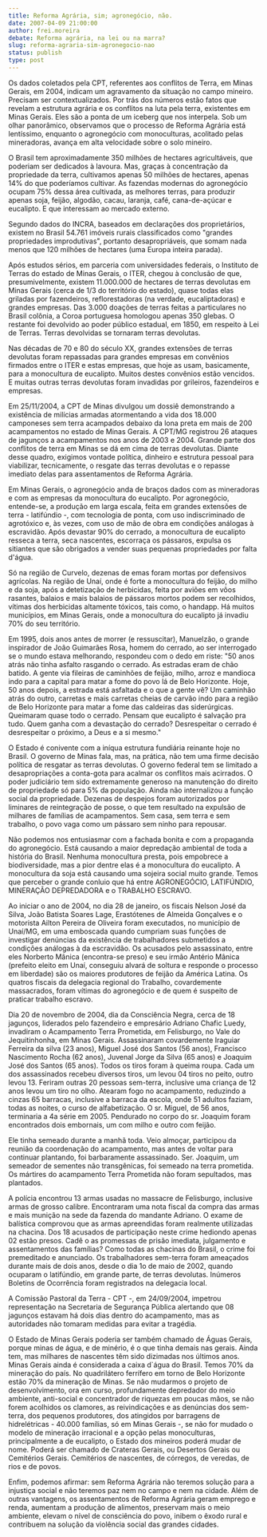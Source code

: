 ```yaml
---
title: Reforma Agrária, sim; agronegócio, não.
date: 2007-04-09 21:00:00
author: frei.moreira
debate: Reforma agrária, na lei ou na marra?
slug: reforma-agraria-sim-agronegocio-nao
status: publish 
type: post
---
```


  
  
Os dados coletados pela CPT, referentes aos conflitos de Terra, em Minas Gerais, em 2004, indicam um agravamento da situação no campo mineiro. Precisam ser contextualizados. Por trás dos números estão fatos que revelam a estrutura agrária e os conflitos na luta pela terra, existentes em Minas Gerais. Eles são a ponta de um iceberg que nos interpela. Sob um olhar panorâmico, observamos que o processo de Reforma Agrária está lentíssimo, enquanto o agronegócio com monoculturas, acolitado pelas mineradoras, avança em alta velocidade sobre o solo mineiro.  
  
  
O Brasil tem aproximadamente 350 milhões de hectares agricultáveis, que poderiam ser dedicados à lavoura. Mas, graças à concentração da propriedade da terra, cultivamos apenas 50 milhões de hectares, apenas 14% do que poderíamos cultivar. As fazendas modernas do agronegócio ocupam 75% dessa área cultivada, as melhores terras, para produzir apenas soja, feijão, algodão, cacau, laranja, café, cana-de-açúcar e eucalipto. E que interessam ao mercado externo.  
  
  
 Segundo dados do INCRA, baseados em declarações dos proprietários, existem no Brasil 54.761 imóveis rurais classificados como "grandes propriedades improdutivas", portanto desapropriáveis, que somam nada menos que 120 milhões de hectares (uma Europa inteira parada).  
  
  
Após estudos sérios, em parceria com universidades federais, o Instituto de Terras do estado de Minas Gerais, o ITER, chegou à conclusão de que, presumivelmente, existem 11.000.000 de hectares de terras devolutas em Minas Gerais (cerca de 1/3 do território do estado), quase todas elas griladas por fazendeiros, reflorestadoras (na verdade, eucaliptadoras) e grandes empresas. Das 3.000 doações de terras feitas a particulares no Brasil colônia, a Coroa portuguesa homologou apenas 350 glebas. O restante foi devolvido ao poder público estadual, em 1850, em respeito à Lei de Terras. Terras devolvidas se tornaram terras devolutas.  
  
  
 Nas décadas de 70 e 80 do século XX, grandes extensões de terras devolutas foram repassadas para grandes empresas em convênios firmados entre o ITER e estas empresas, que hoje as usam, basicamente, para a monocultura de eucalipto. Muitos destes convênios estão vencidos. E muitas outras terras devolutas foram invadidas por grileiros, fazendeiros e empresas.   
  
  
Em 25/11/2004, a CPT de Minas divulgou um dossiê demonstrando a existência de milícias armadas atormentando a vida dos 18.000 camponeses sem terra acampados debaixo da lona preta em mais de 200 acampamentos no estado de Minas Gerais. A CPT/MG registrou 26 ataques de jagunços a acampamentos nos anos de 2003 e 2004. Grande parte dos conflitos de terra em Minas se dá em cima de terras devolutas. Diante desse quadro, exigimos vontade política, dinheiro e estrutura pessoal para viabilizar, tecnicamente, o resgate das terras devolutas e o repasse imediato delas para assentamentos de Reforma Agrária.  
  
  
Em Minas Gerais, o agronegócio anda de braços dados com as mineradoras e com as empresas da monocultura do eucalipto. Por agronegócio, entende-se, a produção em larga escala, feita em grandes extensões de terra - latifúndio -, com tecnologia de ponta, com uso indiscriminado de agrotóxico e, às vezes, com uso de mão de obra em condições análogas à escravidão. Após devastar 90% do cerrado, a monocultura de eucalipto resseca a terra, seca nascentes, escorraça os pássaros, expulsa os sitiantes que são obrigados a vender suas pequenas propriedades por falta d'água.   
  
  
Só na região de Curvelo, dezenas de emas foram mortas por defensivos agrícolas. Na região de Unaí, onde é forte a monocultura do feijão, do milho e da soja, após a detetização de herbicidas, feita por aviões em vôos rasantes, balaios e mais balaios de pássaros mortos podem ser recolhidos, vítimas dos herbicidas altamente tóxicos, tais como, o handapp. Há muitos municípios, em Minas Gerais, onde a monocultura do eucalipto já invadiu 70% do seu território.  
  
  
Em 1995, dois anos antes de morrer (e ressuscitar), Manuelzão, o grande inspirador de João Guimarães Rosa, homem do cerrado, ao ser interrogado se o mundo estava melhorando, respondeu com o dedo em riste: "50 anos atrás não tinha asfalto rasgando o cerrado. As estradas eram de chão batido. A gente via fileiras de caminhões de feijão, milho, arroz e mandioca indo para a capital para matar a fome do povo lá de Belo Horizonte. Hoje, 50 anos depois, a estrada está asfaltada e o que a gente vê? Um caminhão atrás do outro, carretas e mais carretas cheias de carvão indo para a região de Belo Horizonte para matar a fome das caldeiras das siderúrgicas. Queimaram quase todo o cerrado. Pensam que eucalipto é salvação pra tudo. Quem ganha com a devastação do cerrado? Desrespeitar o cerrado é desrespeitar o próximo, a Deus e a si mesmo."  
  
  
O Estado é conivente com a iníqua estrutura fundiária reinante hoje no Brasil. O governo de Minas fala, mas, na prática, não tem uma firme decisão política de resgatar as terras devolutas. O governo federal tem se limitado a desapropriações a conta-gota para acalmar os conflitos mais acirrados. O poder judiciário tem sido extremamente generoso na manutenção do direito de propriedade só para 5% da população. Ainda não internalizou a função social da propriedade. Dezenas de despejos foram autorizados por liminares de reintegração de posse, o que tem resultado na expulsão de milhares de famílias de acampamentos. Sem casa, sem terra e sem trabalho, o povo vaga como um pássaro sem ninho para repousar.   
  
  
Não podemos nos entusiasmar com a fachada bonita e com a propaganda do agronegócio. Está causando a maior depredação ambiental de toda a história do Brasil. Nenhuma monocultura presta, pois empobrece a biodiversidade, mas a pior dentre elas é a monocultura do eucalipto. A monocultura da soja está causando uma sojeira social muito grande. Temos que perceber o grande conluio que há entre AGRONEGÓCIO, LATIFÚNDIO, MINERAÇÃO DEPREDADORA e o TRABALHO ESCRAVO.   
  
  
Ao iniciar o ano de 2004, no dia 28 de janeiro, os fiscais Nelson José da Silva, João Batista Soares Lage, Erastótenes de Almeida Gonçalves e o motorista Ailton Pereira de Oliveira foram executados, no município de Unaí/MG, em uma emboscada quando cumpriam suas funções de investigar denúncias da existência de trabalhadores submetidos a condições análogas à da escravidão. Os acusados pelo assassinato, entre eles Norberto Mânica (encontra-se preso) e seu irmão Antério Mânica (prefeito eleito em Unaí, conseguiu alvará de soltura e responde o processo em liberdade) são os maiores produtores de feijão da América Latina. Os quatros fiscais da delegacia regional do Trabalho, covardemente massacrados, foram vítimas do agronegócio e de quem é suspeito de praticar trabalho escravo.  
  
  
Dia 20 de novembro de 2004, dia da Consciência Negra, cerca de 18 jagunços, liderados pelo fazendeiro e empresário Adriano Chafic Luedy, invadiram o Acampamento Terra Prometida, em Felisburgo, no Vale do Jequitinhonha, em Minas Gerais. Assassinaram covardemente Iraguiar Ferreira da silva (23 anos), Miguel José dos Santos (56 anos), Francisco Nascimento Rocha (62 anos), Juvenal Jorge da Silva (65 anos) e Joaquim José dos Santos (65 anos). Todos os tiros foram à queima roupa. Cada um dos assassinados recebeu diversos tiros, um levou 04 tiros no peito, outro levou 13. Feriram outras 20 pessoas sem-terra, inclusive uma criança de 12 anos levou um tiro no olho. Atearam fogo no acampamento, reduzindo a cinzas 65 barracas, inclusive a barraca da escola, onde 51 adultos faziam, todas as noites, o curso de alfabetização. O sr. Miguel, de 56 anos, terminaria a 4a série em 2005. Pendurado no corpo do sr. Joaquim foram encontrados dois embornais, um com milho e outro com feijão.   
  
  
Ele tinha semeado durante a manhã toda. Veio almoçar, participou da reunião da coordenação do acampamento, mas antes de voltar para continuar plantando, foi barbaramente assassinado. Ser. Joaquim, um semeador de sementes não transgênicas, foi semeado na terra prometida. Os mártires do acampamento Terra Prometida não foram sepultados, mas plantados.   
  
  
A polícia encontrou 13 armas usadas no massacre de Felisburgo, inclusive armas de grosso calibre. Encontraram uma nota fiscal da compra das armas e mais munição na sede da fazenda do mandante Adriano. O exame de balística comprovou que as armas apreendidas foram realmente utilizadas na chacina. Dos 18 acusados de participação neste crime hediondo apenas 02 estão presos. Cadê o as promessas de prisão imediata, julgamento e assentamentos das famílias? Como todas as chacinas do Brasil, o crime foi premeditado e anunciado. Os trabalhadores sem-terra foram ameaçados durante mais de dois anos, desde o dia 1o de maio de 2002, quando ocuparam o latifúndio, em grande parte, de terras devolutas. Inúmeros Boletins de Ocorrência foram registrados na delegacia local.  
  
  
 A Comissão Pastoral da Terra - CPT -, em 24/09/2004, impetrou representação na Secretaria de Segurança Pública alertando que 08 jagunços estavam há dois dias dentro do acampamento, mas as autoridades não tomaram medidas para evitar a tragédia.   
  
  
O Estado de Minas Gerais poderia ser também chamado de Águas Gerais, porque minas de água, e de minério, é o que tinha demais nas gerais. Ainda tem, mas milhares de nascentes têm sido dizimadas nos últimos anos. Minas Gerais ainda é considerada a caixa d`água do Brasil. Temos 70% da mineração do país. No quadrilátero ferrífero em torno de Belo Horizonte estão 70% da mineração de Minas. Se não mudarmos o projeto de desenvolvimento, ora em curso, profundamente depredador do meio ambiente, anti-social e concentrador de riquezas em poucas mãos, se não forem acolhidos os clamores, as reivindicações e as denúncias dos sem-terra, dos pequenos produtores, dos atingidos por barragens de hidrelétricas - 40.000 famílias, só em Minas Gerais -, se não for mudado o modelo de mineração irracional e a opção pelas monoculturas, principalmente a de eucalipto, o Estado dos mineiros poderá mudar de nome. Poderá ser chamado de Crateras Gerais, ou Desertos Gerais ou Cemitérios Gerais. Cemitérios de nascentes, de córregos, de veredas, de rios e de povos.  
  
  
Enfim, podemos afirmar: sem Reforma Agrária não teremos solução para a injustiça social e não teremos paz nem no campo e nem na cidade. Além de outras vantagens, os assentamentos de Reforma Agrária geram emprego e renda, aumentam a produção de alimentos, preservam mais o meio ambiente, elevam o nível de consciência do povo, inibem o êxodo rural e contribuem na solução da violência social das grandes cidades.  
  

